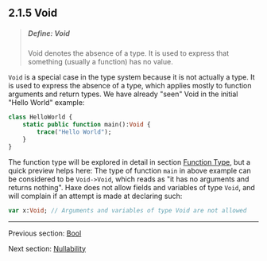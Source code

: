 ## 2.1.5 Void

> ##### Define: Void
>
> Void denotes the absence of a type. It is used to express that something (usually a function) has no value.


`Void` is a special case in the type system because it is not actually a type. It is used to express the absence of a type, which applies mostly to function arguments and return types.
We have already "seen" Void in the initial "Hello World" example:

```haxe
class HelloWorld {
	static public function main():Void {
		trace("Hello World");
	}
}
```
The function type will be explored in detail in section [Function Type](types-function.md), but a quick preview helps here: The type of function `main` in above example can be considered to be `Void->Void`, which reads as "it has no arguments and returns nothing".
Haxe does not allow fields and variables of type `Void`, and will complain if an attempt is made at declaring such:

```haxe
var x:Void; // Arguments and variables of type Void are not allowed
```

---

Previous section: [Bool](types-bool.md)

Next section: [Nullability](types-nullability.md)